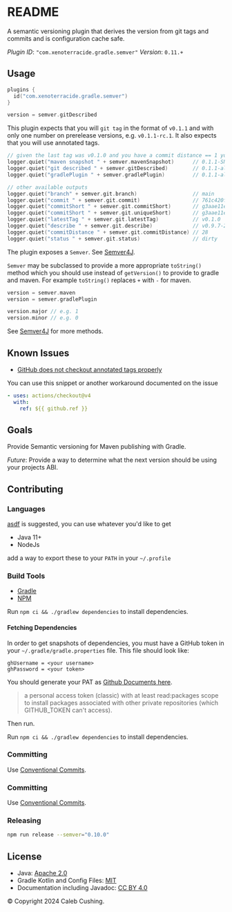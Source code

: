 <!--
SPDX-License-Identifier: CC-BY-4.0
© Copyright 2024 Caleb Cushing. All rights reserved.
-->

# README

A semantic versioning plugin that derives the version from git tags and commits and is configuration cache safe.

_Plugin ID_: `"com.xenoterracide.gradle.semver"`
_Version_: `0.11.+`

## Usage

```kt
plugins {
  id("com.xenoterracide.gradle.semver")
}

version = semver.gitDescribed
```

This plugin expects that you will `git tag` in the format of `v0.1.1` and with only one number on prerelease versions,
e.g. `v0.1.1-rc.1`. It also expects that you will use annotated tags.

```kt
// given the last tag was v0.1.0 and you have a commit distance == 1 you'll get something like
logger.quiet("maven snapshot " + semver.mavenSnapshot)      // 0.1.1-SNAPSHOT
logger.quiet("git described " + semver.gitDescribed)        // 0.1.1-alpha.0.1+3aae11e
logger.quiet("gradlePlugin " + semver.gradlePlugin)         // 0.1.1-alpha.1+1.g3aae11e

// other available outputs
logger.quiet("branch" + semver.git.branch)                  // main
logger.quiet("commit " + semver.git.commit)                 // 761c420fa9812584e90750ca73197402603e76cc
logger.quiet("commitShort " + semver.git.commitShort)       // g3aae11e
logger.quiet("commitShort " + semver.git.uniqueShort)       // g3aae11e
logger.quiet("latestTag " + semver.git.latestTag)           // v0.1.0
logger.quiet("describe " + semver.git.describe)             // v0.9.7-28-g55329c4
logger.quiet("commitDistance " + semver.git.commitDistance) // 28
logger.quiet("status " + semver.git.status)                 // dirty
```

The plugin exposes a `Semver`. See [Semver4J](https://javadoc.io/doc/org.semver4j/semver4j/latest/index.html).

`Semver` may be subclassed to provide a more appropriate `toString()` method which you should use instead
of `getVersion()` to provide to gradle and maven. For example `toString()` replaces `+` with `-` for maven.

```kt
version = semver.maven
version = semver.gradlePlugin

version.major // e.g. 1
version.minor // e.g. 0
```

See [Semver4J](https://javadoc.io/doc/org.semver4j/semver4j/latest/index.html) for more methods.

## Known Issues

- [GitHub does not checkout annotated tags properly](https://github.com/actions/checkout/issues/882)

You can use this snippet or another workaround documented on the issue

```yml
- uses: actions/checkout@v4
  with:
    ref: ${{ github.ref }}
```

## Goals

Provide Semantic versioning for Maven publishing with Gradle.

_Future_: Provide a way to determine what the next version should be using your projects ABI.

## Contributing

### Languages

[asdf](https://asdf-vm.com) is suggested, you can use whatever you'd like to get

- Java 11+
- NodeJs

add a way to export these to your `PATH` in your `~/.profile`

### Build Tools

- [Gradle](https://docs.gradle.org/current/userguide/command_line_interface.html)
- [NPM](https://docs.npmjs.com/about-npm)

Run `npm ci && ./gradlew dependencies` to install dependencies.

#### Fetching Dependencies

In order to get snapshots of dependencies, you must have a GitHub token in your `~/.gradle/gradle.properties` file. This
file should look like:

```properties
ghUsername = <your username>
ghPassword = <your token>
```

You should generate your PAT
as [Github Documents here](https://docs.github.com/en/packages/working-with-a-github-packages-registry/working-with-the-gradle-registry#authenticating-to-github-packages).

> a personal access token (classic) with at least read:packages scope to install packages associated with other private
> repositories (which GITHUB_TOKEN can't access).

Then run.

Run `npm ci && ./gradlew dependencies` to install dependencies.

### Committing

Use [Conventional Commits](https://www.conventionalcommits.org/en/v1.0.0/).

### Committing

Use [Conventional Commits](https://www.conventionalcommits.org/en/v1.0.0/).

### Releasing

```sh
npm run release --semver="0.10.0"
```

## License

- Java: [Apache 2.0](https://choosealicense.com/licenses/apache-2.0/)
- Gradle Kotlin and Config Files: [MIT](https://choosealicense.com/licenses/mit/)
- Documentation including Javadoc: [CC BY 4.0](https://choosealicense.com/licenses/cc-by-4.0/)

© Copyright 2024 Caleb Cushing.

